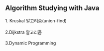 <h2> Algorithm Studying with Java</h2>

<div>1. Kruskal 알고리즘(union-find)  </div> <br>

<div>2.Dijkstra 알고리즘</div> <br>

<div>3.Dynamic Programming</div> <br>
